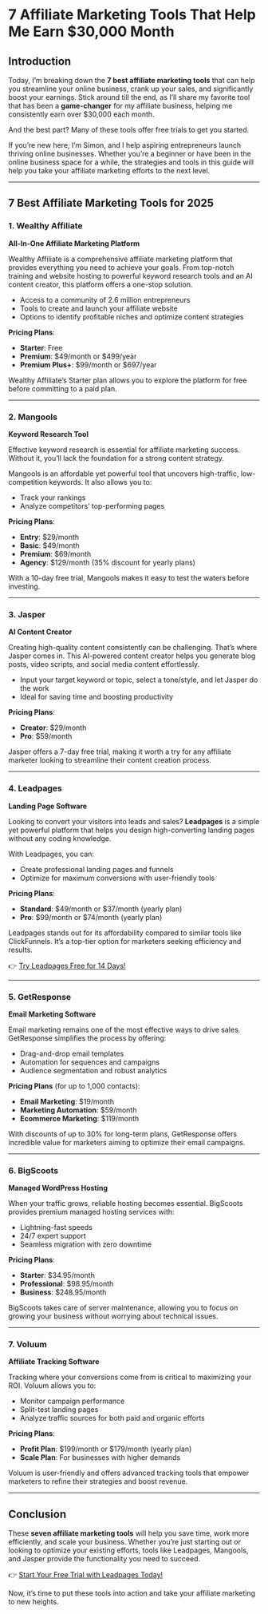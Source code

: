 # 7 Affiliate Marketing Tools That Help Me Earn $30,000 Month

## Introduction

Today, I’m breaking down the **7 best affiliate marketing tools** that can help you streamline your online business, crank up your sales, and significantly boost your earnings. Stick around till the end, as I’ll share my favorite tool that has been a **game-changer** for my affiliate business, helping me consistently earn over $30,000 each month.

And the best part? Many of these tools offer free trials to get you started.

If you’re new here, I’m Simon, and I help aspiring entrepreneurs launch thriving online businesses. Whether you’re a beginner or have been in the online business space for a while, the strategies and tools in this guide will help you take your affiliate marketing efforts to the next level.

---

## 7 Best Affiliate Marketing Tools for 2025

### 1. Wealthy Affiliate

**All-In-One Affiliate Marketing Platform**

Wealthy Affiliate is a comprehensive affiliate marketing platform that provides everything you need to achieve your goals. From top-notch training and website hosting to powerful keyword research tools and an AI content creator, this platform offers a one-stop solution.

- Access to a community of 2.6 million entrepreneurs
- Tools to create and launch your affiliate website
- Options to identify profitable niches and optimize content strategies

**Pricing Plans**:
- **Starter**: Free
- **Premium**: $49/month or $499/year
- **Premium Plus+**: $99/month or $697/year

Wealthy Affiliate’s Starter plan allows you to explore the platform for free before committing to a paid plan.

---

### 2. Mangools

**Keyword Research Tool**

Effective keyword research is essential for affiliate marketing success. Without it, you’ll lack the foundation for a strong content strategy.

Mangools is an affordable yet powerful tool that uncovers high-traffic, low-competition keywords. It also allows you to:
- Track your rankings
- Analyze competitors’ top-performing pages

**Pricing Plans**:
- **Entry**: $29/month
- **Basic**: $49/month
- **Premium**: $69/month
- **Agency**: $129/month (35% discount for yearly plans)

With a 10-day free trial, Mangools makes it easy to test the waters before investing.

---

### 3. Jasper

**AI Content Creator**

Creating high-quality content consistently can be challenging. That’s where Jasper comes in. This AI-powered content creator helps you generate blog posts, video scripts, and social media content effortlessly.

- Input your target keyword or topic, select a tone/style, and let Jasper do the work
- Ideal for saving time and boosting productivity

**Pricing Plans**:
- **Creator**: $29/month
- **Pro**: $59/month

Jasper offers a 7-day free trial, making it worth a try for any affiliate marketer looking to streamline their content creation process.

---

### 4. Leadpages

**Landing Page Software**

Looking to convert your visitors into leads and sales? **Leadpages** is a simple yet powerful platform that helps you design high-converting landing pages without any coding knowledge.

With Leadpages, you can:
- Create professional landing pages and funnels
- Optimize for maximum conversions with user-friendly tools

**Pricing Plans**:
- **Standard**: $49/month or $37/month (yearly plan)
- **Pro**: $99/month or $74/month (yearly plan)

Leadpages stands out for its affordability compared to similar tools like ClickFunnels. It’s a top-tier option for marketers seeking efficiency and results.

👉 [Try Leadpages Free for 14 Days!](https://bit.ly/LEadPages)

---

### 5. GetResponse

**Email Marketing Software**

Email marketing remains one of the most effective ways to drive sales. GetResponse simplifies the process by offering:
- Drag-and-drop email templates
- Automation for sequences and campaigns
- Audience segmentation and robust analytics

**Pricing Plans** (for up to 1,000 contacts):
- **Email Marketing**: $19/month
- **Marketing Automation**: $59/month
- **Ecommerce Marketing**: $119/month

With discounts of up to 30% for long-term plans, GetResponse offers incredible value for marketers aiming to optimize their email campaigns.

---

### 6. BigScoots

**Managed WordPress Hosting**

When your traffic grows, reliable hosting becomes essential. BigScoots provides premium managed hosting services with:
- Lightning-fast speeds
- 24/7 expert support
- Seamless migration with zero downtime

**Pricing Plans**:
- **Starter**: $34.95/month
- **Professional**: $98.95/month
- **Business**: $248.95/month

BigScoots takes care of server maintenance, allowing you to focus on growing your business without worrying about technical issues.

---

### 7. Voluum

**Affiliate Tracking Software**

Tracking where your conversions come from is critical to maximizing your ROI. Voluum allows you to:
- Monitor campaign performance
- Split-test landing pages
- Analyze traffic sources for both paid and organic efforts

**Pricing Plans**:
- **Profit Plan**: $199/month or $179/month (yearly plan)
- **Scale Plan**: For businesses with higher demands

Voluum is user-friendly and offers advanced tracking tools that empower marketers to refine their strategies and boost revenue.

---

## Conclusion

These **seven affiliate marketing tools** will help you save time, work more efficiently, and scale your business. Whether you’re just starting out or looking to optimize your existing efforts, tools like Leadpages, Mangools, and Jasper provide the functionality you need to succeed.

👉 [Start Your Free Trial with Leadpages Today!](https://bit.ly/LEadPages)

Now, it’s time to put these tools into action and take your affiliate marketing to new heights.
